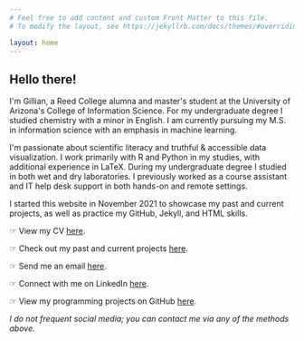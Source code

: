 ```yaml
---
# Feel free to add content and custom Front Matter to this file.
# To modify the layout, see https://jekyllrb.com/docs/themes/#overriding-theme-defaults

layout: home
---
```


<link rel="apple-touch-icon" sizes="180x180" href="/favicon/apple-touch-icon.png">
<link rel="icon" type="image/png" sizes="32x32" href="/favicon/favicon-32x32.png">
<link rel="icon" type="image/png" sizes="16x16" href="/favicon/favicon-16x16.png">
<link rel="manifest" href="/favicon/site.webmanifest">
<link rel="mask-icon" href="/favicon/safari-pinned-tab.svg" color="#5bbad5">
<meta name="msapplication-TileColor" content="#da532c">
<meta name="theme-color" content="#ffffff">

## <b>Hello there!</b>

I'm Gillian, a Reed College alumna and master's student at the University of Arizona's College of Information Science. For my undergraduate degree I studied chemistry with a minor in English. I am currently pursuing my M.S. in information science with an emphasis in machine learning.

I'm passionate about scientific literacy and truthful \& accessible data visualization. I work primarily with R and Python in my studies, with additional experience in LaTeX. During my undergraduate degree I studied in both wet and dry laboratories. I previously worked as a course assistant and IT help desk support in both hands-on and remote settings.
<!-- I'm Gillian (she/her pronouns), a recent graduate from Reed College studying chemistry with a minor in English. I'm passionate about scientific literacy and truthful data visualization. In addition to wet and dry laboratory experience, I work primarily with R and RStudio in my studies and as a course assistant, with additional experience in LaTeX via Overleaf. I have extensive higher education IT help desk support experience in both hands-on and remote settings. -->

I started this website in November 2021 to showcase my past and current projects, as well as practice my GitHub, Jekyll, and HTML skills.

&#x261e; View my CV <a href="/cv/">here</a>.

&#x261e; Check out my past and current projects <a href="/portfolio/">here</a>.

&#x261e; Send me an email <a href="mailto:gillian.a.mcginnis@gmail.com">here</a>.

&#x261e; Connect with me on LinkedIn [here](https://www.linkedin.com/in/gillian-mcginnis).

&#x261e; View my programming projects on GitHub [here](https://github.com/gmcginnis).

_I do not frequent social media; you can contact me via any of the methods above._